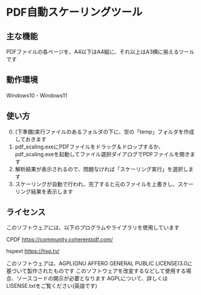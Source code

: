 # PDF自動スケーリングツール

## 主な機能
PDFファイルの各ページを、A4以下はA4縦に、それ以上はA3横に揃えるツールです

## 動作環境
Windows10・Windows11

## 使い方
0. (下準備)実行ファイルのあるフォルダの下に、空の「temp」フォルダを作成しておきます
1. pdf_scaling.exeにPDFファイルをドラッグ＆ドロップするか、pdf_scaling.exeを起動してファイル選択ダイアログでPDFファイルを開きます
2. 解析結果が表示されるので、問題なければ「スケーリング実行」を選択します
3. スケーリングが自動で行われ、完了すると元のファイルを上書きし、スケーリング結果を表示します

## ライセンス
このソフトウェアには、以下のプログラムやライブラリを使用しています

CPDF  https://community.coherentpdf.com/

hspext  https://hsp.tv/


このソフトウェアは、AGPL(GNU AFFERO GENERAL PUBLIC LICENSE)3.0に基づいて製作されたものです
このソフトウェアを改変するなどして使用する場合、ソースコードの開示が必要となります
AGPLについて、詳しくはLISENSE.txtをご覧ください(英語です)
